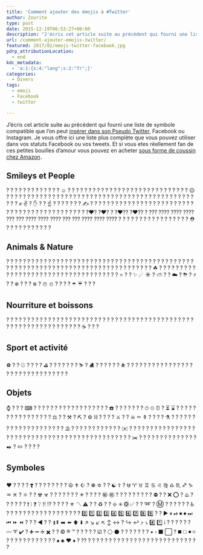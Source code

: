 ```yaml
---
title: 'Comment ajouter des émojis à #Twitter'
author: Zourite
type: post
date: 2015-12-19T06:53:27+00:00
description: "J'écris cet article suite au précédent qui fourni une liste de symbole compatible que l'on peut insérer dans son Pseudo Twitter, Facebook ou Instagram. Je vous offre ici une liste plus complète que vous pouvez utiliser dans vos statuts Facebook ou vos tweets."
url: /comment-ajouter-emojis-twitter/
featured: 2017/02/emoji-twitter-facebook.jpg
pdrp_attributionLocation:
  - end
kdc_metadata:
  - 'a:1:{s:4:"lang";s:2:"fr";}'
categories:
  - Divers
tags:
  - emoji
  - Facebook
  - twitter

---
```

J&rsquo;écris cet article suite au précédent qui fourni une liste de symbole compatible que l&rsquo;on peut [insérer dans son Pseudo Twitter][1], Facebook ou Instagram. Je vous offre ici une liste plus complète que vous pouvez utiliser dans vos statuts Facebook ou vos tweets. Et si vous etes réellement fan de ces petites bouilles d&rsquo;amour vous pouvez en acheter <a rel="nofollow" href="http://www.amazon.fr/gp/product/B00YC8270C/ref=as_li_tl?ie=UTF8&#038;camp=1642&#038;creative=19458&#038;creativeASIN=B00YC8270C&#038;linkCode=as2&#038;tag=ssaugrin-21">sous forme de coussin chez Amazon</a><img src="http://ir-fr.amazon-adsystem.com/e/ir?t=ssaugrin-21&#038;l=as2&#038;o=8&#038;a=B00YC8270C" width="1" height="1" border="0" alt="" style="border:none !important; margin:0px !important;" />.

## Smileys et People

? ? ? ? ? ? ? ? ? ? ? ? ? ☺️ ? ? ? ? ? ? ? ? ? ? ? ? ? ? ? ? ? ? ? ? ? ? ? ? ? ? ? ? ? ☹️ ? ? ? ? ? ? ? ? ? ? ? ? ? ? ? ? ? ? ? ? ? ? ? ? ? ? ? ? ? ? ? ? ? ? ? ? ? ? ? ? ? ? ? ? ? ? ? ? ✊ ✌️ ? ✋ ? ? ☝️ ? ? ? ? ? ? ? ✍️ ? ? ? ? ? ? ? ? ? ? ? ? ? ? ? ? ? ? ? ? ? ? ? ? ? ? ? ? ? ? ? ? ? ? ? ? ? ? ? ? ? ? ? ? ?‍❤️‍? ?‍❤️‍? ? ?‍❤️‍?‍? ?‍❤️‍?‍? ? ?‍?‍? ?‍?‍?‍? ?‍?‍?‍? ?‍?‍?‍? ?‍?‍? ?‍?‍? ?‍?‍?‍? ?‍?‍?‍? ?‍?‍?‍? ?‍?‍? ?‍?‍? ?‍?‍?‍? ?‍?‍?‍? ?‍?‍?‍? ? ? ? ? ? ? ? ? ? ? ? ? ? ? ? ? ? ⛑ ? ? ? ? ? ? ? ? ? ? ?

## Animals & Nature

? ? ? ? ? ? ? ? ? ? ? ? ? ? ? ? ? ? ? ? ? ? ? ? ? ? ? ? ? ? ? ? ? ? ? ? ? ? ? ? ? ? ? ? ? ? ? ? ? ? ? ? ? ? ? ? ? ? ? ? ? ? ? ? ? ? ? ? ? ? ? ? ? ? ? ? ? ? ? ? ☘ ? ? ? ? ? ? ? ? ? ? ? ? ? ? ? ? ? ? ? ? ? ? ? ? ? ? ? ? ? ? ? ? ? ? ? ? ⭐️ ? ? ✨ ☄ ☀️ ? ⛅️ ? ? ☁️ ? ⛈ ? ⚡️ ? ? ❄️ ? ? ? ❄️ ? ☃️ ⛄️ ? ? ? ? ☂️ ☔️ ? ? ?

## Nourriture et boissons

? ? ? ? ? ? ? ? ? ? ? ? ? ? ? ? ? ? ? ? ? ? ? ? ? ? ? ? ? ? ? ? ? ? ? ? ? ? ? ? ? ? ? ? ? ? ? ? ? ? ? ? ? ? ? ? ? ? ? ? ? ? ? ☕️ ? ? ?

## Sport et activité

⚽️ ? ? ⚾️ ? ? ? ? ⛳️ ? ? ? ? ? ? ? ⛷ ? ⛸ ? ? ? ? ? ? ⛹ ? ? ? ? ? ? ? ? ? ? ? ? ? ? ? ? ? ? ? ? ? ? ? ? ? ? ? ? ? ? ?

## Objets

⌚️ ? ? ? ⌨ ? ? ? ? ? ? ? ? ? ? ? ? ? ? ? ? ? ? ☎️ ? ? ? ? ? ? ? ⏱ ⏲ ⏰ ? ⏳ ⌛️ ? ? ? ? ? ? ? ? ? ? ? ? ? ? ? ? ⚖ ? ? ⚒ ? ⛏ ? ⚙ ⛓ ? ? ? ? ⚔ ? ? ☠ ⚰ ⚱ ? ? ? ? ⚗ ? ? ? ? ? ? ? ? ? ? ? ? ? ? ? ? ? ? ? ? ⛱ ? ? ? ? ? ? ? ? ? ? ? ? ✉️ ? ? ? ? ? ? ? ? ? ? ? ? ? ? ? ? ? ? ? ? ? ? ? ? ? ? ? ? ? ? ? ? ? ? ? ? ? ? ? ? ? ? ? ? ? ? ✂️ ? ? ? ? ? ? ? ? ? ? ? ? ? ? ✒️ ? ✏️ ? ? ? ?

## Symboles

❤️ ? ? ? ? ❣️ ? ? ? ? ? ? ? ? ☮ ✝️ ☪ ? ☸ ✡️ ? ? ☯️ ☦ ? ⛎ ♈️ ♉️ ♊️ ♋️ ♌️ ♍️ ♎️ ♏️ ♐️ ♑️ ♒️ ♓️ ? ⚛ ? ? ☢ ☣ ? ? ? ?️ ? ? ?️ ✴️ ? ? ? ? ㊙️ ㊗️ ? ? ? ?️ ?️ ? ? ?️ ? ⛔️ ? ? ❌ ⭕️ ? ♨️ ? ? ? ? ? ? ❗️ ❕ ❓ ❔ ‼️ ⁉️ ? ? ? ? ⚜ 〽️ ⚠️ ? ? ♻️ ?️ ? ❇️ ✳️ ❎ ✅ ? ? ➿ ? Ⓜ️ ? ?️ ? ? ? ? ♿️ ? ? ?️ ? ? ? ? ? ? ? ? ? ? ? ? ? ? ? 0️⃣ 1️⃣ 2️⃣ 3️⃣ 4️⃣ 5️⃣ 6️⃣ 7️⃣ 8️⃣ 9️⃣ ? ? ▶️ ⏸ ⏯ ⏹ ⏺ ⏭ ⏮ ⏩ ⏪ ? ? ? ◀️ ? ? ⏫ ⏬ ➡️ ⬅️ ⬆️ ⬇️ ↗️ ↘️ ↙️ ↖️ ↕️ ↔️ ? ↪️ ↩️ ⤴️ ⤵️ #️⃣ *️⃣ ℹ️ ? ? ? ? ? ? 〰️ ➰ ✔️ ? ➕ ➖ ➗ ✖️ ? ? ©️ ®️ ™️ ? ? ? ? ? ☑️ ? ⚪️ ⚫️ ? ? ? ? ? ? ? ▪️ ▫️ ⬛️ ⬜️ ? ◼️ ◻️ ◾️ ◽️ ? ? ? ? ? ? ? ? ? ? ? ?️ ♠️ ♣️ ♥️ ♦️ ? ?‍? ? ? ? ? ? ? ? ? ? ? ? ? ? ? ? ? ? ? ? ? ? ? ? ? ? ? ?

 [1]: https://saugrin-sonia.fr/2010/10/comment-ajouter-des-images-pseudo-twitter-ou-facebook/